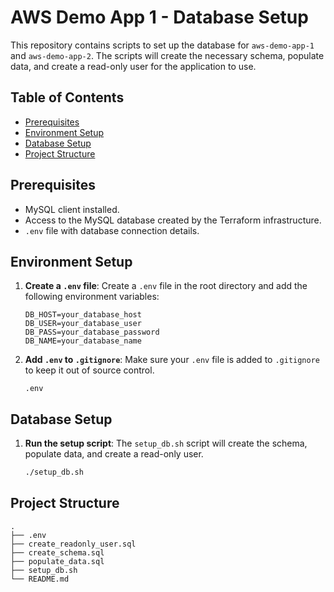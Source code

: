 # AWS Demo App 1 - Database Setup

This repository contains scripts to set up the database for `aws-demo-app-1` and `aws-demo-app-2`. The scripts will create the necessary schema, populate data, and create a read-only user for the application to use.

## Table of Contents

- [Prerequisites](#prerequisites)
- [Environment Setup](#environment-setup)
- [Database Setup](#database-setup)
- [Project Structure](#project-structure)

## Prerequisites

- MySQL client installed.
- Access to the MySQL database created by the Terraform infrastructure.
- `.env` file with database connection details.

## Environment Setup

1. **Create a `.env` file**:
    Create a `.env` file in the root directory and add the following environment variables:
    ```env
    DB_HOST=your_database_host
    DB_USER=your_database_user
    DB_PASS=your_database_password
    DB_NAME=your_database_name
    ```

2. **Add `.env` to `.gitignore`**:
    Make sure your `.env` file is added to `.gitignore` to keep it out of source control.
    ```plaintext
    .env
    ```

## Database Setup

1. **Run the setup script**:
    The `setup_db.sh` script will create the schema, populate data, and create a read-only user.
    ```sh
    ./setup_db.sh
    ```

## Project Structure

```plaintext
.
├── .env
├── create_readonly_user.sql
├── create_schema.sql
├── populate_data.sql
├── setup_db.sh
└── README.md
